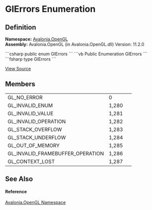 # GlErrors Enumeration




## Definition
**Namespace:** <a href="N_Avalonia_OpenGL">Avalonia.OpenGL</a>  
**Assembly:** Avalonia.OpenGL (in Avalonia.OpenGL.dll) Version: 11.2.0

<Tabs groupId="api-code-preview">
<TabItem value="csharp" label="C#">
```csharp
public enum GlErrors
```
</TabItem>
<TabItem value="vb" label="VB">
```vb
Public Enumeration GlErrors
```
</TabItem>
<TabItem value="fsharp" label="F#">
```fsharp
type GlErrors
```
</TabItem>
</Tabs>



<a href="https://github.com/AvaloniaUI/Avalonia/tree/master/src/Avalonia.OpenGL/GlErrors.cs" title="View the source code">View Source</a>



## Members
<table>
<tr>
<td>GL_NO_ERROR</td>
<td>0</td>
<td> </td>
</tr>
<tr>
<td>GL_INVALID_ENUM</td>
<td>1,280</td>
<td> </td>
</tr>
<tr>
<td>GL_INVALID_VALUE</td>
<td>1,281</td>
<td> </td>
</tr>
<tr>
<td>GL_INVALID_OPERATION</td>
<td>1,282</td>
<td> </td>
</tr>
<tr>
<td>GL_STACK_OVERFLOW</td>
<td>1,283</td>
<td> </td>
</tr>
<tr>
<td>GL_STACK_UNDERFLOW</td>
<td>1,284</td>
<td> </td>
</tr>
<tr>
<td>GL_OUT_OF_MEMORY</td>
<td>1,285</td>
<td> </td>
</tr>
<tr>
<td>GL_INVALID_FRAMEBUFFER_OPERATION</td>
<td>1,286</td>
<td> </td>
</tr>
<tr>
<td>GL_CONTEXT_LOST</td>
<td>1,287</td>
<td> </td>
</tr>
</table>

## See Also


#### Reference
<a href="N_Avalonia_OpenGL">Avalonia.OpenGL Namespace</a>  

